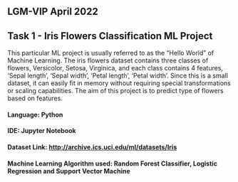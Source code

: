 ## LGM-VIP April 2022
## Task 1 - Iris Flowers Classification ML Project

This particular ML project is usually referred to as the “Hello World” of Machine Learning. 
The iris flowers dataset contains three classes of flowers, Versicolor, Setosa, Virginica, and each class contains 4 features, ‘Sepal length’, ‘Sepal width’, ‘Petal length’, ‘Petal width’.
Since this is a small dataset, it can easily fit in memory without requiring special transformations or scaling capabilities. The aim of this project is to predict type of flowers based on features.

#### Language: Python
#### IDE: Jupyter Notebook
#### Dataset Link: http://archive.ics.uci.edu/ml/datasets/Iris
#### Machine Learning Algorithm used: Random Forest Classifier, Logistic Regression and Support Vector Machine


